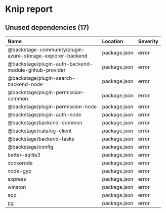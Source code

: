 # Knip report

## Unused dependencies (17)

| Name                                                       | Location     | Severity |
| :--------------------------------------------------------- | :----------- | :------- |
| @backstage-community/plugin-azure-storage-explorer-backend | package.json | error    |
| @backstage/plugin-auth-backend-module-github-provider      | package.json | error    |
| @backstage/plugin-search-backend-node                      | package.json | error    |
| @backstage/plugin-permission-common                        | package.json | error    |
| @backstage/plugin-permission-node                          | package.json | error    |
| @backstage/plugin-auth-node                                | package.json | error    |
| @backstage/backend-common                                  | package.json | error    |
| @backstage/catalog-client                                  | package.json | error    |
| @backstage/backend-tasks                                   | package.json | error    |
| @backstage/config                                          | package.json | error    |
| better-sqlite3                                             | package.json | error    |
| dockerode                                                  | package.json | error    |
| node-gyp                                                   | package.json | error    |
| express                                                    | package.json | error    |
| winston                                                    | package.json | error    |
| app                                                        | package.json | error    |
| pg                                                         | package.json | error    |
